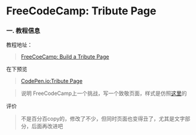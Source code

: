 # FreeCodeCamp: Tribute Page

### 一. 教程信息

教程地址：
>[FreeCoeCamp: Build a Tribute Page](https://www.freecodecamp.com/challenges/build-a-tribute-page)

在下预览
>[CodePen.io:Tribute Page](http://codepen.io/ckinmind/pen/BLXwgZ)

>说明
>FreeCodeCamp上一个挑战，写一个致敬页面，样式是仿照[这里](http://hiloki.github.io/kitecss/)的

评价
>不是百分百copy的，修改了不少，但同时页面也变得丑了，尤其是文字部分，后面再改进吧
